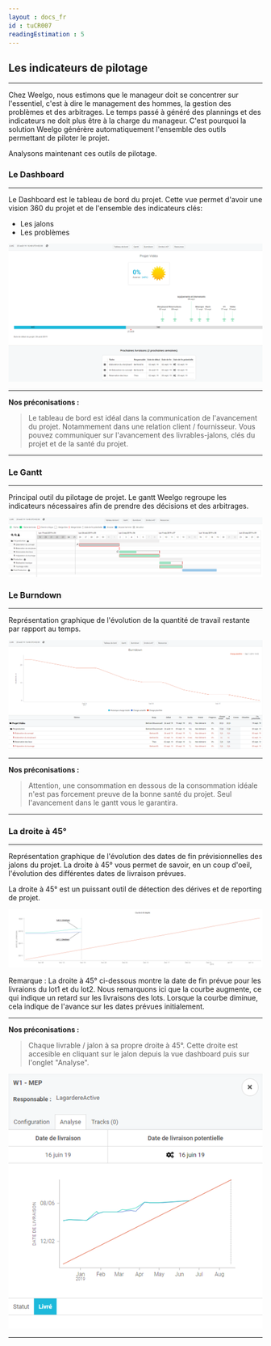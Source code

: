 ```yaml
---
layout : docs_fr
id : tuCR007
readingEstimation : 5
---
```



## Les indicateurs de pilotage
------------------------

Chez Weelgo, nous estimons que le manageur doit se concentrer sur l'essentiel, c'est à dire le management des hommes, la gestion des problèmes et des arbitrages. Le temps passé à généré des plannings et des indicateurs ne doit plus être à la charge du manageur. C'est pourquoi la solution Weelgo générère automatiquement l'ensemble des outils permettant de piloter le projet. 

Analysons maintenant ces outils de pilotage. 


### Le Dashboard
------------------------

Le Dashboard est le tableau de bord du projet. Cette vue permet d'avoir une vision 360 du projet et de l'ensemble des indicateurs clés: 
+ Les jalons
+ Les problèmes

<p align="center">
<img src="dashboard.png">
</p>


---

**Nos préconisations :**

>Le tableau de bord est idéal dans la communication de l'avancement du projet. Notammement dans une relation client / fournisseur. Vous pouvez communiquer sur l'avancement des livrables-jalons, clés du projet et de la santé du projet.

---

### Le Gantt
------------------------

Principal outil du pilotage de projet. Le gantt Weelgo regroupe les indicateurs nécessaires afin de prendre des décisions et des arbitrages. 

<p align="center">
<img src="gantt.png">
</p>

### Le Burndown
------------------------

Représentation graphique de l'évolution de la quantité de travail restante par rapport au temps. 

<p align="center">
<img src="burndown.png">
</p>

---
**Nos préconisations :**

>Attention, une consommation en dessous de la consommation idéale n'est pas forcement preuve de la bonne santé du projet. Seul l'avancement dans le gantt vous le garantira.

---


### La droite à 45°
------------------------

Représentation graphique de l'évolution des dates de fin prévisionnelles des jalons du projet. La droite à 45° vous permet de savoir, en un coup d'oeil, l'évolution des différentes dates de livraison prévues. 

La droite à 45° est un puissant outil de détection des dérives et de reporting de projet. 

<p align="center">
<img src="droite45.png">
</p>

Remarque : La droite à 45° ci-dessous montre la date de fin prévue pour les livraions du lot1 et du lot2. Nous remarquons ici que la courbe augmente, ce qui indique un retard sur les livraisons des lots. Lorsque la courbe diminue, cela indique de l'avance sur les dates prévues initialement. 


---
**Nos préconisations :**

>Chaque livrable / jalon à sa propre droite à 45°. Cette droite est accesible en cliquant sur le jalon depuis la vue dashboard puis sur l'onglet "Analyse".

<p align="center">
<img src="droite45Dashboard.png">
</p>

---
